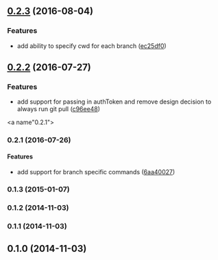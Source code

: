 <a name="0.2.3"></a>
## [0.2.3](https://github.com/boosterfuels/hostage/compare/v0.2.2...v0.2.3) (2016-08-04)


### Features

* add ability to specify cwd for each branch ([ec25df0](https://github.com/boosterfuels/hostage/commit/ec25df0))



<a name="0.2.2"></a>
## [0.2.2](https://github.com/boosterfuels/hostage/compare/v0.2.1...v0.2.2) (2016-07-27)


### Features

* add support for passing in authToken and remove design decision to always run git pull ([c96ee48](https://github.com/boosterfuels/hostage/commit/c96ee48))



<a name"0.2.1"></a>
### 0.2.1 (2016-07-26)


#### Features

* add support for branch specific commands ([6aa40027](https://github.com/boosterfuels/hostage/commit/6aa40027))


<a name="0.1.3"></a>
### 0.1.3 (2015-01-07)


<a name="0.1.2"></a>
### 0.1.2 (2014-11-03)


<a name="0.1.1"></a>
### 0.1.1 (2014-11-03)


<a name="0.1.0"></a>
## 0.1.0 (2014-11-03)

